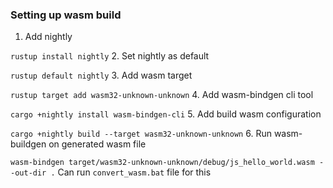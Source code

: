  ### Setting up wasm build
 
1. Add nightly 

`rustup install nightly`
2. Set nightly as default

`rustup default nightly`
3. Add wasm target

`rustup target add wasm32-unknown-unknown` 
4. Add wasm-bindgen cli tool

`cargo +nightly install wasm-bindgen-cli`
5. Add build wasm configuration

`cargo +nightly build --target wasm32-unknown-unknown`
6. Run wasm-buildgen on generated wasm file

`wasm-bindgen target/wasm32-unknown-unknown/debug/js_hello_world.wasm --out-dir .`
Can run `convert_wasm.bat` file for this